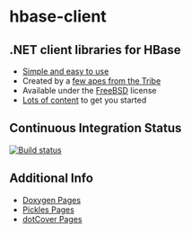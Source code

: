 hbase-client
============

## .NET client libraries for HBase ##

- [Simple and easy to use](https://gist.github.com/TheTribe/7190398)
- Created by a [few apes from the Tribe](https://github.com/TheTribe/hbase-client/blob/master/authors.md)
- Available under the [FreeBSD](https://github.com/TheTribe/hbase-client/blob/master/LICENSE) license
- [Lots of content](https://github.com/TheTribe/hbase-client/wiki) to get you started

## Continuous Integration Status ##

[![Build status](https://ci.appveyor.com/api/projects/status?id=rhykre8r4d7t13o9)](https://ci.appveyor.com/project/thetribe-hbase-client)

## Additional Info ##

- [Doxygen Pages](http://thetribe.github.io/hbase-client/)
- [Pickles Pages](http://thetribe.github.io/hbase-client/pickles/)
- [dotCover Pages](http://thetribe.github.io/hbase-client/dotCover/)